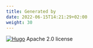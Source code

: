 ```yaml
---
title: Generated by
date: 2022-06-15T14:21:29+02:00
weight: 30
---
```

[![Hugo](hugo)](https://gohugo.io "Hugo")
Apache 2.0 license
